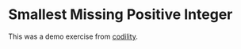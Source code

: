 # Smallest Missing Positive Integer

This was a demo exercise from [codility](https://app.codility.com/programmers/).
